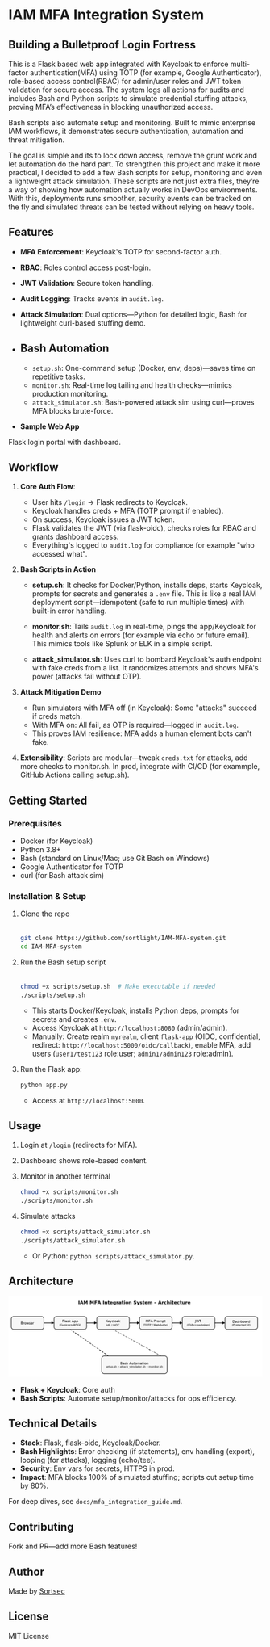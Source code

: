 # IAM MFA Integration System

## Building a Bulletproof Login Fortress

This is a Flask based web app integrated with Keycloak to enforce multi-factor authentication(MFA) using TOTP (for example, Google Authenticator), role-based access control(RBAC) for admin/user roles and JWT token validation for secure access. The system logs all actions for audits and includes Bash and Python scripts to simulate credential stuffing attacks, proving MFA’s effectiveness in blocking unauthorized access. 

Bash scripts also automate setup and monitoring. Built to mimic enterprise IAM workflows, it demonstrates secure authentication, automation and threat mitigation. 


The goal is simple and its to lock down access, remove the grunt work and let automation do the hard part.
To strengthen this project and make it more practical, I decided to add a few Bash scripts for setup, monitoring and even a lightweight attack simulation. These scripts are not just extra files, they’re a way of showing how automation actually works in DevOps environments. With this, deployments runs smoother, security events can be tracked on the fly and simulated threats can be tested without relying on heavy tools.

## Features

- **MFA Enforcement**: Keycloak's TOTP for second-factor auth.
- **RBAC**: Roles control access post-login.
- **JWT Validation**: Secure token handling.
- **Audit Logging**: Tracks events in `audit.log`.
- **Attack Simulation**: Dual options—Python for detailed logic, Bash for lightweight curl-based stuffing demo.

- ## Bash Automation
  - `setup.sh`: One-command setup (Docker, env, deps)—saves time on repetitive tasks.
  - `monitor.sh`: Real-time log tailing and health checks—mimics production monitoring.
  - `attack_simulator.sh`: Bash-powered attack sim using curl—proves MFA blocks brute-force.

- **Sample Web App**

 Flask login portal with dashboard.

## Workflow

1. **Core Auth Flow**:

   - User hits `/login` → Flask redirects to Keycloak.
   - Keycloak handles creds + MFA (TOTP prompt if enabled).
   - On success, Keycloak issues a JWT token.
   - Flask validates the JWT (via flask-oidc), checks roles for RBAC and grants dashboard access.
   - Everything's logged to `audit.log` for compliance for example  "who accessed what".

2. **Bash Scripts in Action** 

   - **setup.sh**: It checks for Docker/Python, installs deps, starts Keycloak, prompts for secrets and generates a `.env` file. This is like a real IAM deployment script—idempotent (safe to run multiple times) with built-in error handling. 

   - **monitor.sh**: Tails `audit.log` in real-time, pings the app/Keycloak for health and alerts on errors (for example via echo or future email). This mimics tools like Splunk or ELK in a simple script.

   - **attack_simulator.sh**: Uses curl to bombard Keycloak's auth endpoint with fake creds from a list. It randomizes attempts and shows MFA's power (attacks fail without OTP). 

3. **Attack Mitigation Demo**

   - Run simulators with MFA off (in Keycloak): Some "attacks" succeed if creds match.
   - With MFA on: All fail, as OTP is required—logged in `audit.log`.
   - This proves IAM resilience: MFA adds a human element bots can't fake.

4. **Extensibility**: Scripts are modular—tweak `creds.txt` for attacks, add more checks to monitor.sh. In prod, integrate with CI/CD (for exammple, GitHub Actions calling setup.sh).

## Getting Started

### Prerequisites

- Docker (for Keycloak)
- Python 3.8+
- Bash (standard on Linux/Mac; use Git Bash on Windows)
- Google Authenticator for TOTP
- curl (for Bash attack sim)

### Installation & Setup

1. Clone the repo

   ```bash

   git clone https://github.com/sortlight/IAM-MFA-system.git
   cd IAM-MFA-system

   ```

2. Run the Bash setup script

   ```bash

   chmod +x scripts/setup.sh  # Make executable if needed
   ./scripts/setup.sh

   ```
   - This starts Docker/Keycloak, installs Python deps, prompts for secrets and creates `.env`.
   - Access Keycloak at `http://localhost:8080` (admin/admin).
   - Manually: Create realm `myrealm`, client `flask-app` (OIDC, confidential, redirect: `http://localhost:5000/oidc/callback`), enable MFA, add users (`user1/test123` role:user; `admin1/admin123` role:admin).

3. Run the Flask app:

   ```bash
   python app.py
   ```
   - Access at `http://localhost:5000`.

## Usage

1. Login at `/login` (redirects for MFA).
2. Dashboard shows role-based content.
3. Monitor in another terminal

   ```bash
   chmod +x scripts/monitor.sh
   ./scripts/monitor.sh
   ```
4. Simulate attacks 

   ```bash
   chmod +x scripts/attack_simulator.sh
   ./scripts/attack_simulator.sh
   ```
   - Or Python: `python scripts/attack_simulator.py`.

## Architecture

![Architecture Diagram](docs/architecture_diagram.png)

- **Flask + Keycloak**: Core auth
- **Bash Scripts**: Automate setup/monitor/attacks for ops efficiency.

## Technical Details

- **Stack**: Flask, flask-oidc, Keycloak/Docker.
- **Bash Highlights**: Error checking (if statements), env handling (export), looping (for attacks), logging (echo/tee).
- **Security**: Env vars for secrets, HTTPS in prod.
- **Impact**: MFA blocks 100% of simulated stuffing; scripts cut setup time by 80%.

For deep dives, see `docs/mfa_integration_guide.md`.

## Contributing
Fork and PR—add more Bash features!

## Author

Made by [Sortsec](https://github.com/sortlight)

## License
MIT License

